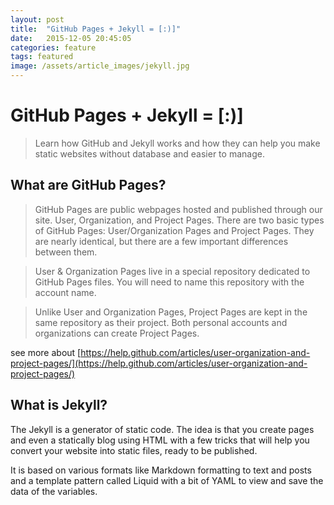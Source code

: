 ```yaml
---
layout: post
title:  "GitHub Pages + Jekyll = [:)]"
date:   2015-12-05 20:45:05
categories: feature
tags: featured
image: /assets/article_images/jekyll.jpg
---
```

GitHub Pages + Jekyll = [:)]
================
>Learn how GitHub and Jekyll works and how they can help you make static websites without database and easier to manage.

What are GitHub Pages?
----------------
>GitHub Pages are public webpages hosted and published through our site. User, Organization, and Project Pages. There are two basic types of GitHub Pages: User/Organization Pages and Project Pages. They are nearly identical, but there are a few important differences between them.

> User & Organization Pages live in a special repository dedicated to GitHub Pages files. You will need to name this repository with the account name.

> Unlike User and Organization Pages, Project Pages are kept in the same repository as their project. Both personal accounts and organizations can create Project Pages.

see more about [https://help.github.com/articles/user-organization-and-project-pages/](https://help.github.com/articles/user-organization-and-project-pages/)

What is Jekyll?
----------------

The Jekyll is a generator of static code. The idea is that you create pages and even a statically blog using HTML with a few tricks that will help you convert your website into static files, ready to be published.

It is based on various formats like Markdown formatting to text and posts and a template pattern called Liquid with a bit of YAML to view and save the data of the variables.

